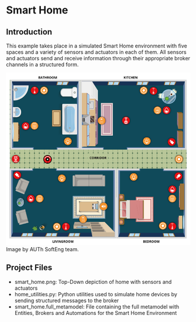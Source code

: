 # Smart Home

## Introduction
This example takes place in a simulated Smart Home environment with five spaces and a variety of sensors and actuators
in each of them. All sensors and actuators send and receive information through their appropriate broker channels in a
structured form. 

![Smart Home Depiction](smart_home.png)
Image by AUTh SoftEng team. 

## Project Files
- smart_home.png: Top-Down depiction of home with sensors and actuators
- home_utilities.py: Python utilities used to simulate home devices by sending structured messages to the broker
- smart_home.full_metamodel: File containing the full metamodel with Entities, Brokers and Automations for the Smart
Home Environment